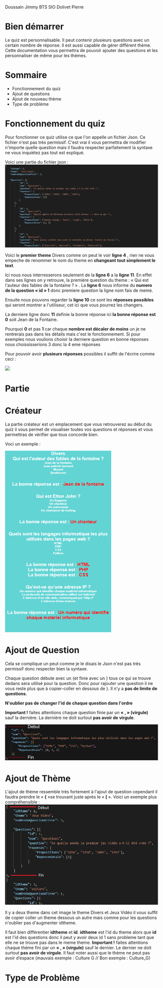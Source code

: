 ﻿Doussain Jimmy BTS SIO
Dolivet Pierre

# **Bien démarrer**

Le quiz est personnalisable. Il peut contenir plusieurs questions avec un certain nombre de réponse. Il est aussi capable de gérer différent thème. Cette documentation vous permettra de pouvoir ajouter des questions et les personnaliser de même pour les thèmes.

# **Sommaire**

- Fonctionnement du quiz
- Ajout de questions
- Ajout de nouveau thème
- Type de problème

# **Fonctionnement du quiz**

Pour fonctionner ce quiz utilise ce que l&#39;on appelle un fichier Json. Ce fichier n&#39;est pas très permissif. C&#39;est vrai il vous permettra de modifier n&#39;importe quelle question mais il faudra respecter parfaitement la syntaxe ne vous inquiétez pas tout est expliqué.

Voici une partie du fichier json : ![](Images/tuto4.JPG)

Voici le **premier theme** Divers comme on peut le voir **ligne 4** , rien ne vous empeche de renommer le nom du theme en **changeant tout simplement le text**.

Ici nous nous interresserons seulement de la **ligne 6** a la **ligne 11**. En effet dans ses lignes on y retrouve, la première question du theme : « Qui est l&#39;auteur des fables de la fontaine ? » . La **ligne 6** nous informe du **numero de la question « id » 1** donc premiere question la ligne nom fais de meme.

Ensuite nous pouvons regarder la **ligne 10** ce sont les **réponses possibles** qui seront montrer a l&#39;utiliseur, cet ici que vous pourrez les changers.

La derniere ligne donc **11** definie la bonne réponse ici **la bonne réponse est 0** soit Jean de la Fontaine.

Pourquoi **0** et pas **1** car chaque **nombre est décaler de moins** un je ne rentrerais pas dans les détails mais c&#39;est le fonctionnement. Si pour exemples nous voulions choisir la derniere question en bonne réponses nous choississerions 3 donc la 4 eme réponses

Pour pouvoir avoir **plusieurs réponses** possibles il suffit de l&#39;écrire comme ceci :

![](RackMultipart20210206-4-mpepoa_html_84676dc681d41766.png)

# **Partie**

#

# **Créateur**

La partie créateur est un emplacement que vous retrouverez au début du quiz il vous permet de visualiser toutes vos questions et réponses et vous permettras de vérifier que tous concorde bien.

Voci un exemple :

![](Images/tutocreateur.png)

# **Ajout de Question**

Cela se complique un peut comme je le disais le Json n&#39;est pas très permissif donc respecter bien la syntaxe.

Chaque question débute avec un {et finie avec un } tous ce qui se trouve dedans sera utilisé pour la question. Donc pour rajouter une question il ne vous reste plus que à copier-coller en dessous de }. Il n&#39;y a **pas de limite de questions.**

**N&#39;oublier pas de changer**  **l&#39;id**  **de chaque question dans l&#39;ordre**

**Important !** faites attentions chaque question finie par un **« , » (virgule)** sauf la dernière. La dernière ne doit surtout **pas avoir de virgule**.

![](Images/tuto2.png)

# **Ajout de Thème**

L&#39;ajout de thème ressemble très fortement à l&#39;ajout de question cependant il faudra prendre le « **{** »se trouvant juste après le « **[** ». Voici un exemple plus compréhensible : ![](Images/tuto3.JPG)

Il y a deux theme dans cet image le theme Divers et Jeux Vidéo il vous suffit de copier coller un theme dessous un autre mais comme pour les questions n&#39;oublier pas d&#39;augmenter idtheme.

Il faut bien différentier **idtheme** et **id**. **idtheme** est l&#39;id du theme alors que **id** est l&#39;id des questions donc il peut y avoir deux id 1 sans probleme tant que elle ne se trouve pas dans le meme theme.
**Important !** faites attentions chaque thème fini par un **« , » (virgule)** sauf le dernier. Le dernier ne doit surtout **pas avoir de virgule**.
Il faut noter aussi que le thème ne peut pas avoir d’espace (mauvais exemple : Culture G // Bon exemple : Culture_G)

# **Type de Problème**
